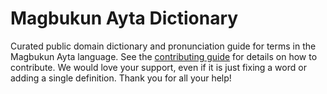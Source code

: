 
# Magbukun Ayta Dictionary

Curated public domain dictionary and pronunciation guide for terms in the Magbukun Ayta language. See the [contributing guide](https://github.com/drumworkteam/term/blob/make/.github/contributing.md) for details on how to contribute. We would love your support, even if it is just fixing a word or adding a single definition. Thank you for all your help!